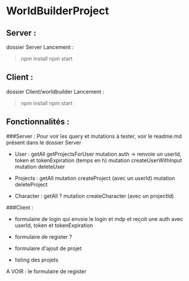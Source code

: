 # WorldBuilderProject

## Server :
dossier Server
Lancement :
> npm install
> npm start


## Client :
dossier Client/worldbuilder
Lancement :
> npm install
> npm start


## Fonctionnalités :

###Server :
	Pour voir les query et mutations à tester, voir le readme.md présent dans le dossier Server
- User :
	getAll
	getProjectsForUser
	mutation auth -> renvoie un userId, token et tokenExpiration (temps en h)
	mutation createUserWithInput
	mutation deleteUser

- Projects :
	getAll
	mutation createProject (avec un userId)
	mutation deleteProject

- Character :
	getAll ?
	mutation createCharacter (avec un projectId)


###Client :
- formulaire de login qui envoie le login et mdp et reçoit une auth avec userId, token et tokenExpiration
- formulaire de register ?

- formulaire d'ajout de projet
- listing des projets


A VOIR :
le formulaire de register
